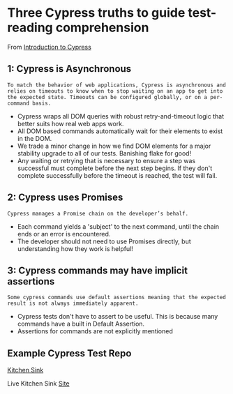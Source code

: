 # Three Cypress truths to guide test-reading comprehension

From [Introduction to Cypress](https://docs.cypress.io/guides/core-concepts/introduction-to-cypress)

## 1: Cypress is Asynchronous

```
To match the behavior of web applications, Cypress is asynchronous and relies on timeouts to know when to stop waiting on an app to get into the expected state. Timeouts can be configured globally, or on a per-command basis.
```

- Cypress wraps all DOM queries with robust retry-and-timeout logic that better suits how real web apps work.
- All DOM based commands automatically wait for their elements to exist in the DOM.
- We trade a minor change in how we find DOM elements for a major stability upgrade to all of our tests. Banishing flake for good!
- Any waiting or retrying that is necessary to ensure a step was successful must complete before the next step begins. If they don't complete successfully before the timeout is reached, the test will fail.

## 2: Cypress uses Promises

```
Cypress manages a Promise chain on the developer’s behalf.
```

- Each command yields a 'subject' to the next command, until the chain ends or an error is encountered.
- The developer should not need to use Promises directly, but understanding how they work is helpful!

## 3: Cypress commands may have implicit assertions

```
Some cypress commands use default assertions meaning that the expected result is not always immediately apparent.
```

- Cypress tests don't have to assert to be useful. This is because many commands have a built in Default Assertion.
- Assertions for commands are not explicitly mentioned

## Example Cypress Test Repo

[Kitchen Sink](https://github.com/cypress-io/cypress-example-kitchensink)

Live Kitchen Sink [Site](https://example.cypress.io/)
